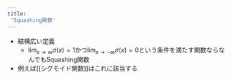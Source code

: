 ```yaml
---
title:
 'Squashing関数'
---
```


- 結構広い定義
    - $\lim_{x→∞}σ(x)=1$かつ$\lim_{x→-∞}σ(x)=0$という条件を満たす関数ならなんでもSquashing関数
- 例えば[[シグモイド関数]]はこれに該当する
